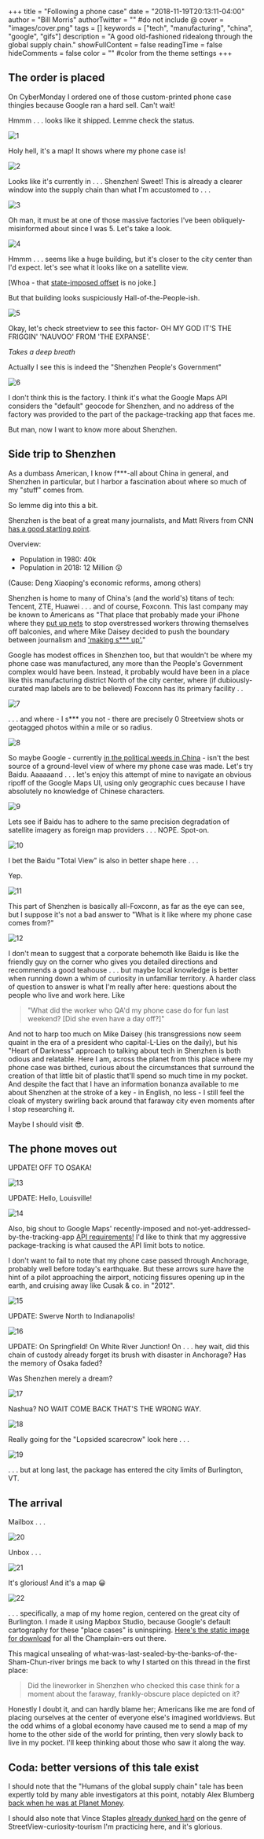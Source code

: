 +++
title = "Following a phone case"
date = "2018-11-19T20:13:11-04:00"
author = "Bill Morris"
authorTwitter = "" #do not include @
cover = "images/cover.png"
tags = []
keywords = ["tech", "manufacturing", "china", "google", "gifs"]
description = "A good old-fashioned ridealong through the global supply chain."
showFullContent = false
readingTime = false
hideComments = false
color = "" #color from the theme settings
+++

## The order is placed

On CyberMonday I ordered one of those custom-printed phone case thingies because Google ran a hard sell. Can't wait!

Hmmm . . . looks like it shipped. Lemme check the status. 

![1](images/1.gif)

Holy hell, it's a map! It shows where my phone case is!

![2](images/2.gif)

Looks like it's currently in . . . Shenzhen! Sweet! This is already a clearer window into the supply chain than what I'm accustomed to . . .

![3](images/3.gif)

Oh man, it must be at one of those massive factories I've been obliquely-misinformed about since I was 5. Let's take a look.

![4](images/4.gif)

Hmmm . . . seems like a huge building, but it's closer to the city center than I'd expect. let's see what it looks like on a satellite view.

[Whoa - that [state-imposed offset](https://geoawesomeness.com/eo-hub/china-messing-gps-coordinates/) is no joke.] 

But that building looks suspiciously Hall-of-the-People-ish. 

![5](images/5.gif)

Okay, let's check streetview to see this factor- OH MY GOD IT'S THE FRIGGIN' 'NAUVOO' FROM 'THE EXPANSE'.

*Takes a deep breath*

Actually I see this is indeed the "Shenzhen People's Government" 

![6](images/6.gif)

I don't think this is the factory. I think it's what the Google Maps API considers the "default" geocode for Shenzhen, and no address of the factory was provided to the part of the package-tracking app that faces me.

But man, now I want to know more about Shenzhen.

## Side trip to Shenzhen

As a dumbass American, I know f***-all about China in general, and Shenzhen in particular, but I harbor a fascination about where so much of my "stuff" comes from.

So lemme dig into this a bit.

Shenzhen is the beat of a great many journalists, and Matt Rivers from CNN [has a good starting point](https://edition.cnn.com/videos/business/2018/11/19/shenzhen-china-innovation.cnn-business).

Overview:
- Population in 1980: 40k
- Population in 2018: 12 Million 😲

(Cause: Deng Xiaoping's economic reforms, among others)

Shenzhen is home to many of China's (and the world's) titans of tech: Tencent, ZTE, Huawei . . . and of course, Foxconn. This last company may be known to Americans as "That place that probably made your iPhone where they [put up nets](https://en.wikipedia.org/wiki/Foxconn_suicides) to stop overstressed workers throwing themselves off balconies, and where Mike Daisey decided to push the boundary between journalism and ['making s*** up'.](https://www.theatlantic.com/international/archive/2012/03/the-sad-and-infuriating-mike-daisey-case/254661/)"

Google has modest offices in Shenzhen too, but that wouldn't be where my phone case was manufactured, any more than the People's Government complex would have been. Instead, it probably would have been in a place like this manufacturing district North of the city center, where (if dubiously-curated map labels are to be believed) Foxconn has its primary facility . . 

![7](images/7.gif)

. . . and where - I s*** you not - there are precisely 0 Streetview shots or geotagged photos within a mile or so radius.

![8](images/8.gif)

So maybe Google - currently [in the political weeds in China](https://www.theverge.com/2018/11/29/18117400/google-china-petitions-dragonfly-sundar-pichai) - isn't the best source of a ground-level view of where my phone case was made. Let's try Baidu. Aaaaaand . . . let's enjoy this attempt of mine to navigate an obvious ripoff of the Google Maps UI, using only geographic cues because I have absolutely no knowledge of Chinese characters.

![9](images/9.gif)

Lets see if Baidu has to adhere to the same precision degradation of satellite imagery as foreign map providers . . . NOPE. Spot-on. 

![10](images/10.gif)

I bet the Baidu "Total View" is also in better shape here . . . 

Yep.

![11](images/11.gif)

This part of Shenzhen is basically all-Foxconn, as far as the eye can see, but I suppose it's not a bad answer to "What is it like where my phone case comes from?"

![12](images/12.gif)

I don't mean to suggest that a corporate behemoth like Baidu is like the friendly guy on the corner who gives you detailed directions and recommends a good teahouse . . . but maybe local knowledge is better when running down a whim of curiosity in unfamiliar territory. A harder class of question to answer is what I'm really after here: questions about the people who live and work here. Like 

> "What did the worker who QA'd my phone case do for fun last weekend? [Did she even have a day off?]"

And not to harp too much on Mike Daisey (his transgressions now seem quaint in the era of a president who capital-L-Lies on the daily), but his "Heart of Darkness" approach to talking about tech in Shenzhen is both odious and relatable. Here I am, across the planet from this place where my phone case was birthed, curious about the circumstances that surround the creation of that little bit of plastic that'll spend so much time in my pocket. And despite the fact that I have an information bonanza available to me about Shenzhen at the stroke of a key - in English, no less - I still feel the cloak of mystery swirling back around that faraway city even moments after I stop researching it.

Maybe I should visit 😎.

## The phone moves out

UPDATE! OFF TO OSAKA!

![13](images/13.gif)

UPDATE: Hello, Louisville! 

![14](images/14.gif)

Also, big shout to Google Maps' recently-imposed and not-yet-addressed-by-the-tracking-app [API requirements!](https://therealdeal.com/2018/05/07/agents-will-have-to-really-start-paying-for-google-maps/) I'd like to think that my aggressive package-tracking is what caused the API limit bots to notice.

I don't want to fail to note that my phone case passed through Anchorage, probably well before today's earthquake. But these arrows sure have the hint of a pilot approaching the airport, noticing fissures opening up in the earth, and cruising away like Cusak & co. in "2012".

![15](images/15.gif)

UPDATE: Swerve North to Indianapolis! 

![16](images/16.gif)

UPDATE: On Springfield! On White River Junction! On . . . hey wait, did this chain of custody already forget its brush with disaster in Anchorage? Has the memory of Osaka faded? 

Was Shenzhen merely a dream?

![17](images/17.gif)

Nashua? NO WAIT COME BACK THAT'S THE WRONG WAY. 

![18](images/18.gif)

Really going for the "Lopsided scarecrow" look here . . .

![19](images/19.gif)

. . . but at long last, the package has entered the city limits of Burlington, VT.

## The arrival

Mailbox . . .

![20](images/20.jpg)

Unbox . . .

![21](images/21.gif)

It's glorious! And it's a map 😀

![22](images/22.gif)

. . . specifically, a map of my home region, centered on the great city of Burlington. I made it using Mapbox Studio, because Google's default cartography for these "place cases" is uninspiring. [Here's the static image for download](https://www.dropbox.com/s/obz6pis07iupz4x/champlain.png?dl=0) for all the Champlain-ers out there.

This magical unsealing of what-was-last-sealed-by-the-banks-of-the-Sham-Chun-river brings me back to why I started on this thread in the first place:

> Did the lineworker in Shenzhen who checked this case think for a moment about the faraway, frankly-obscure place depicted on it?

Honestly I doubt it, and can hardly blame her; Americans like me are fond of placing ourselves at the center of everyone else's imagined worldviews. But the odd whims of a global economy have caused me to send a map of my home to the other side of the world for printing, then very slowly back to live in my pocket. I'll keep thinking about those who saw it along the way.

## Coda: better versions of this tale exist

I should note that the "Humans of the global supply chain" tale has been expertly told by many able investigators at this point, notably Alex Blumberg [back when he was at Planet Money](https://apps.npr.org/tshirt/#/title).

I should also note that Vince Staples [already dunked hard](https://www.youtube.com/watch?v=vz9-pXuvFEU) on the genre of StreetView-curiosity-tourism I'm practicing here, and it's glorious.

